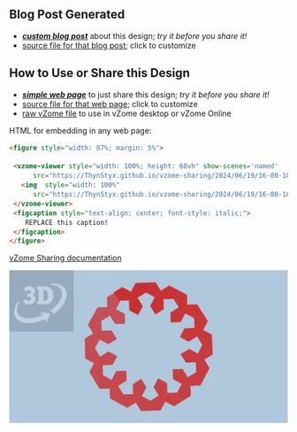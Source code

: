 
## Blog Post Generated

 - [***custom blog post***](<https://ThynStyx.github.io/vzome-sharing/2024/06/19/no-history-modified-propellor-spiral-16-00-18.html>) about this design; *try it before you share it!*
 - [source file for that blog post](<https://github.com/ThynStyx/vzome-sharing/edit/main/_posts/2024-06-19-no-history-modified-propellor-spiral-16-00-18.md>); click to customize
 


## How to Use or Share this Design

 - [***simple web page***](<https://ThynStyx.github.io/vzome-sharing/2024/06/19/16-00-18-no-history-modified-propellor-spiral/>) to just share this design; *try it before you share it!*
 - [source file for that web page](<https://github.com/ThynStyx/vzome-sharing/edit/main/2024/06/19/16-00-18-no-history-modified-propellor-spiral/index.md>); click to customize
 - [raw vZome file](<https://raw.githubusercontent.com/ThynStyx/vzome-sharing/main/2024/06/19/16-00-18-no-history-modified-propellor-spiral/no-history-modified-propellor-spiral.vZome>) to use in vZome desktop or vZome Online
 
 HTML for embedding in any web page:
 ```html
<figure style="width: 87%; margin: 5%">
  
  <vzome-viewer style="width: 100%; height: 60vh" show-scenes='named'
       src="https://ThynStyx.github.io/vzome-sharing/2024/06/19/16-00-18-no-history-modified-propellor-spiral/no-history-modified-propellor-spiral.vZome" >
    <img  style="width: 100%"
       src="https://ThynStyx.github.io/vzome-sharing/2024/06/19/16-00-18-no-history-modified-propellor-spiral/no-history-modified-propellor-spiral.png" >
  </vzome-viewer>
  <figcaption style="text-align: center; font-style: italic;">
     REPLACE this caption!
  </figcaption>
</figure>

 ```

[vZome Sharing documentation](https://vzome.github.io/vzome/sharing.html#how-it-works)

![Image](<no-history-modified-propellor-spiral.png>)

